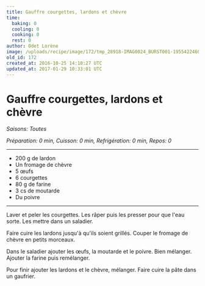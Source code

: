 ```yaml
---
title: Gauffre courgettes, lardons et chèvre
time:
  baking: 0
  cooling: 0
  cooking: 0
  rest: 0
author: Odet Lorène
image: /uploads/recipe/image/172/tmp_28918-IMAG0024_BURST001-1955422460.jpg
old_id: 172
created_at: 2016-10-25 14:10:27 UTC
updated_at: 2017-01-29 10:33:01 UTC
---
```


# Gauffre courgettes, lardons et chèvre



*Saisons: Toutes*

*Préparation: 0 min, Cuisson: 0 min, Refrigération: 0 min, Repos: 0*

---

- 200 g de lardon
- Un fromage de chèvre
- 5 œufs
- 6 courgettes
- 80 g de farine
- 3 cs de moutarde
- Du poivre

---

Laver et peler les courgettes. Les râper puis les presser pour que l'eau sorte. Les mettre dans un saladier.

Faire cuire les lardons jusqu'à qu'ils soient grillés. Couper le fromage de chèvre en petits morceaux.

Dans le saladier ajouter les œufs, la moutarde et le poivre. Bien mélanger. Ajouter la farine puis remélanger.

Pour finir ajouter les lardons et le chèvre, mélanger. Faire cuire la pâte dans un gaufrier. 
